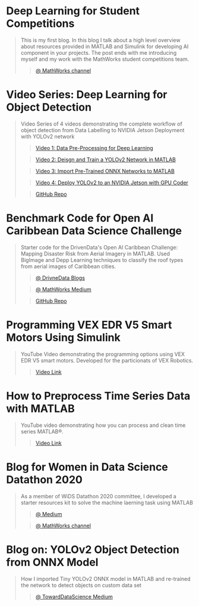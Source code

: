 
# Deep Learning for Student Competitions

> This is my first blog. In this blog I talk about a high level overview about resources provided in MATLAB and Simulink for developing AI component in your projects. The post ends with me introducing myself and my work with the MathWorks student competitions team. 
>
>> [@ MathWorks channel](https://blogs.mathworks.com/racing-lounge/2019/05/29/deep-learning-for-student-competitions/)

# Video Series: Deep Learning for Object Detection

> Video Series of 4 videos demonstrating the complete workflow of object detection from Data Labelling to NVIDIA Jetson Deployment with YOLOv2 network
>
>> [Video 1: Data Pre-Processing for Deep Learning](https://www.youtube.com/watch?v=g_Vj1ASBcYo&list=PLn8PRpmsu08oLufaYWEvcuez8Rq7q4O7D&index=44)
>
>>[Video 2: Deisgn and Train a YOLOv2 Network in MATLAB](https://www.youtube.com/watch?v=xOvuQ6DY_4w&list=PLn8PRpmsu08oLufaYWEvcuez8Rq7q4O7D&index=46)
>
>>[Video 3: Import Pre-Trained ONNX Networks to MATLAB](https://www.youtube.com/watch?v=5bnIYH6P-vE&list=PLn8PRpmsu08oLufaYWEvcuez8Rq7q4O7D&index=45)
>
>>[Video 4: Deploy YOLOv2 to an NVIDIA Jetson with GPU Coder](https://www.mathworks.com/videos/deploy-yolov2-to-an-nvidia-jetson-1578035533852.html)
>
>>[GitHub Repo](https://github.com/mathworks-robotics/deep-learning-for-object-detection-yolov2)

# Benchmark Code for Open AI Caribbean Data Science Challenge

> Starter code for the DrivenData's Open AI Caribbean Challenge: Mapping Disaster Risk from Aerial Imagery in MATLAB. Used BigImage and Depp Learning techniques to classify the roof types from aerial images of Caribbean cities.
>
>> [@ DrivneData Blogs](http://drivendata.co/blog/disaster-response-roof-type-benchmark/)
>
>> [@ MathWorks Medium](https://medium.com/mathworks/open-ai-caribbean-data-science-challenge-e51d627058cd)
>
>> [GitHub Repo](https://github.com/drivendataorg/openai-caribbean-challenge-benchmark)

# Programming VEX EDR V5 Smart Motors Using Simulink

> YouTube Video demonstrating the programming options using VEX EDR V5 smart motors. Developed for the particionats of VEX Robotics. 
>
>> [Video Link](https://www.mathworks.com/videos/programming-vex-edr-v5-smart-motors-using-simulink-1555931743856.html)

# How to Preprocess Time Series Data with MATLAB

> YouTube video demonstrating how you can process and clean time series MATLAB®.
>
>> [Video Link](https://www.youtube.com/watch?v=CsqtMGDnMBw&list=PLn8PRpmsu08oBSjfGe8WIMN-2_rwWFSgr&index=15)

# Blog for Women in Data Science Datathon 2020

> As a member of WiDS Datathon 2020 committee, I developed a starter resources kit to solve the machine laerning task using MATLAB
>
>> [@ Medium](https://medium.com/mathworks/matlab-benchmark-code-for-wids-datathon-2020-7779d6d4a856)
>
>> [@ MathWorks channel](https://blogs.mathworks.com/racing-lounge/2020/01/17/matlab-benchmark-code-for-wids-datathon-2020/)

# Blog on: YOLOv2 Object Detection from ONNX Model

> How I imported Tiny YOLOv2 ONNX model in MATLAB and re-trained the network to detect objects on custom data set
>
>> [@ TowardDataScience Medium](https://towardsdatascience.com/yolov2-object-detection-from-onnx-model-in-matlab-3bb25568aa15)



